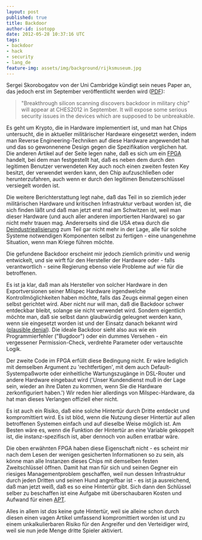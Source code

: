 ```yaml
---
layout: post
published: true
title: Backdoor
author-id: isotopp
date: 2012-05-28 10:37:16 UTC
tags:
- backdoor
- hack
- security
- lang_de
feature-img: assets/img/background/rijksmuseum.jpg
---
```

Sergei Skorobogatov von der Uni Cambridge kündigt sein neues Paper an, das
jedoch erst im September veröffentlicht werden wird ([PDF](https://www.cl.cam.ac.uk/~sps32/ches2012-backdoor.pdf)): 

> "Breakthrough silicon scanning discovers backdoor in military chip" will
> appear at CHES2012 in September.  It will expose some serious security
> issues in the devices which are supposed to be unbreakable.

Es geht um Krypto, die in Hardware implementiert ist, und man hat Chips
untersucht, die in aktueller militärischer Hardware eingesetzt werden, indem
man Reverse Engineering-Techniken auf diese Hardware angewendet hat und das
so gewonnenene Design gegen die Spezifikation verglichen hat.  Die anderen
Artikel auf der Seite legen nahe, daß es sich um ein 
[FPGA](http://de.wikipedia.org/wiki/Field_Programmable_Gate_Array)
handelt, bei dem man festgestellt hat, daß es neben dem durch den legitimen
Benutzer verwendeten Key auch noch einen zweiten festen Key besitzt, der
verwendet werden kann, den Chip aufzuschließen oder herunterzufahren, auch
wenn er durch den legitimen Benutzerschlüssel versiegelt worden ist.

Die weitere Berichterstattung legt nahe, daß das Teil in so ziemlich jeder
militärischen Hardware und kritischen Infrastruktur verbaut worden ist, die
sich finden läßt und daß man jetzt erst mal am Schwitzen ist, weil man
dieser Hardware (und auch aller anderen importierten Hardware) so gar nicht
mehr trauen mag.  Andererseits sind die USA etwa durch die 
[Deindustriealisierung](http://www.zeit.de/2011/12/USA-Deindustrialisierung)
zum Teil gar nicht mehr in der Lage, alle für solche Systeme notwendigen
Komponenten selbst zu fertigen - eine unangenehme Situation, wenn man Kriege
führen möchte.

Die gefundene Backdoor erscheint mir jedoch ziemlich primitiv und wenig
entwickelt, und sie wirft für den Hersteller der Hardware oder - falls
verantwortlich - seine Regierung ebenso viele Probleme auf wie für die
betroffenen.

Es ist ja klar, daß man als Hersteller von solcher Hardware in den
Exportversionen seiner Milspec Hardware irgendwelche Kontrollmöglichkeiten
haben möchte, falls das Zeugs einmal gegen einen selbst gerichtet wird. 
Aber nicht nur will man, daß die Backdoor schwer entdeckbar bleibt, solange
sie nicht verwendet wird.  Sondern eigentlich möchte man, daß sie selbst
dann glaubwürdig geleugnet werden kann, wenn sie eingesetzt worden ist und
der Einsatz danach bekannt wird 
([plausible denial](http://en.wikipedia.org/wiki/Plausible_deniability)).
Die ideale Backdoor sieht also aus wie ein Programmierfehler ("Bugdoor")
oder ein dummes Versehen - ein vergessener Permission-Check, verdrehte
Parameter oder vertauschte Logik.

Der zweite Code im FPGA erfüllt diese Bedingung nicht.  Er wäre lediglich
mit demselben Argument zu 'rechtfertigen', mit dem auch
Default-Systempaßworte oder einheitliche Wartungszugänge in DSL-Router und
andere Hardware eingebaut wird ('Unser Kundendienst muß in der Lage sein,
wieder an ihre Daten zu kommen, wenn Sie die Hardware zerkonfiguriert
haben.') Wir reden hier allerdings von Milspec-Hardware, da hat man dieses
Verlangen offiziell eher nicht.

Es ist auch ein Risiko, daß eine solche Hintertür durch Dritte entdeckt und
kompromittiert wird.  Es ist blöd, wenn die Nutzung dieser Hintertür auf
allen betroffenen Systemen einfach und auf dieselbe Weise möglich ist.  Am
Besten wäre es, wenn die Funktion der Hintertür an eine Variable gekoppelt
ist, die instanz-spezifisch ist, aber dennoch von außen erratbar wäre.

Die oben erwähnten FPGA haben diese Eigenschaft nicht - es scheint mir nach
dem Lesen der wenigen gesicherten Informationen so zu sein, als könne man
alle Instanzen dieses Chips mit demselben festen Zweitschlüssel öffnen. 
Damit hat man für sich und seinen Gegner ein riesiges Managementproblem
geschaffen, weil nun dessen Infrastruktur durch jeden Dritten und seinen
Hund angreifbar ist - es ist ja ausreichend, daß man jetzt weiß, daß es so
eine Hintertür gibt.  Sich dann den Schlüssel selber zu beschaffen ist eine
Aufgabe mit überschaubaren Kosten und Aufwand für einen 
[APT](http://en.wikipedia.org/wiki/Advanced_persistent_threat).

Alles in allem ist _das_ keine gute Hintertür, weil sie alleine schon
durch diesen einen vagen Artikel umfassend kompromittiert worden ist und zu
einem unkalkulierbaren Risiko für den Angreifer und den Verteidiger wird,
weil sie nun jede Menge dritte Spieler aktiviert.
